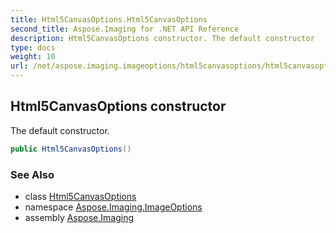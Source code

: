 ```yaml
---
title: Html5CanvasOptions.Html5CanvasOptions
second_title: Aspose.Imaging for .NET API Reference
description: Html5CanvasOptions constructor. The default constructor
type: docs
weight: 10
url: /net/aspose.imaging.imageoptions/html5canvasoptions/html5canvasoptions/
---
```

## Html5CanvasOptions constructor

The default constructor.

```csharp
public Html5CanvasOptions()
```

### See Also

* class [Html5CanvasOptions](../)
* namespace [Aspose.Imaging.ImageOptions](../../html5canvasoptions/)
* assembly [Aspose.Imaging](../../../)


